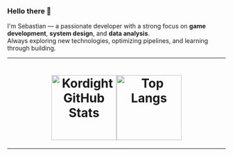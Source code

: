 ### Hello there 👋

I'm Sebastian — a passionate developer with a strong focus on **game development**, **system design**, and **data analysis**.  
Always exploring new technologies, optimizing pipelines, and learning through building.

---

<h1 align="center">
  <div style="display:flex; justify-content: center;">
    <img 
      src="https://github-readme-stats.vercel.app/api?username=Kordight&show_icons=true&hide_border=false&theme=tokyonight&count_private=true" 
      alt="Kordight GitHub Stats" 
      style="height: 150px;"
    >
    <a href="https://github.com/Kordight">
      <img 
        src="https://github-readme-stats.vercel.app/api/top-langs/?username=Kordight&layout=compact&theme=tokyonight&langs_count=6&count_private=true" 
        alt="Top Langs" 
        style="height:150px;"
      >
    </a>
  </div>
</h1>

---

